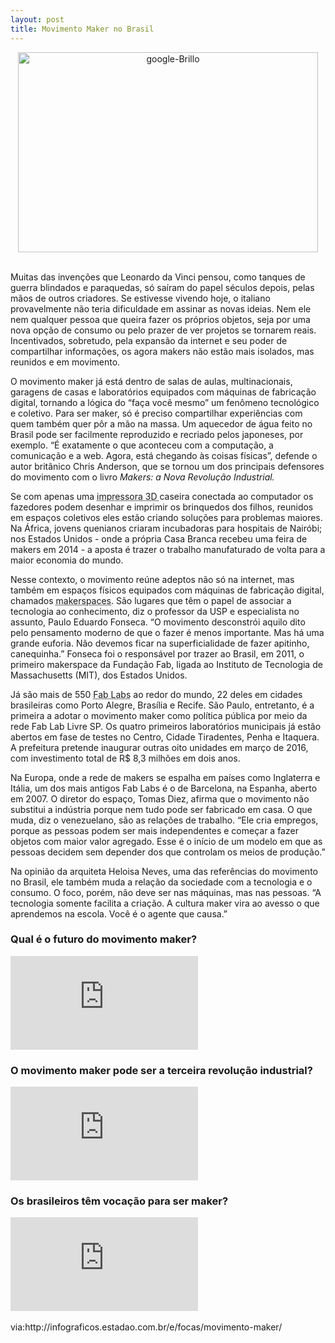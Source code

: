 ```yaml
---
layout: post
title: Movimento Maker no Brasil
---
```


<meta name="twitter:card" content="summary_large_image">
<meta name="twitter:site" content="@dgrejX">
<meta name="twitter:title" content="Movimento Maker: A cultura que aproxima o pensar do fazer já está no seu cotidiano">
<meta name="twitter:description" content="O movimento maker já está dentro de salas de aulas, multinacionais, garagens de casas e laboratórios equipados com máquinas de fabricação digital, tornando a lógica do “faça você mesmo” um fenômeno tecnológico e coletivo. Para ser maker, só é preciso compartilhar experiências com quem também quer pôr a mão na massa.">
<meta name="twitter:image" content="http://disneybabble.uol.com.br/sites/default/filesBR/styles/articlesbig/public/MakerGifts.jpg">

<center><img width="480" height="320" src="http://disneybabble.uol.com.br/sites/default/filesBR/styles/articlesbig/public/MakerGifts.jpg" class="attachment-large wp-post-image" alt="google-Brillo" /></center><br />

<p> Muitas das invenções que Leonardo da Vinci pensou, como tanques de guerra blindados e paraquedas, só saíram do papel séculos depois, pelas mãos de outros criadores. Se estivesse vivendo hoje, o italiano provavelmente não teria dificuldade em assinar as novas ideias. Nem ele nem qualquer pessoa que queira fazer os próprios objetos, seja por uma nova opção de consumo ou pelo prazer de ver projetos se tornarem reais. Incentivados, sobretudo, pela expansão da internet e seu poder de compartilhar informações, os agora makers não estão mais isolados, mas reunidos e em movimento.</p>

<p>O movimento maker já está dentro de salas de aulas, multinacionais, garagens de casas e laboratórios equipados com máquinas de fabricação digital, tornando a lógica do “faça você mesmo” um fenômeno tecnológico e coletivo. Para ser maker, só é preciso compartilhar experiências com quem também quer pôr a mão na massa. Um aquecedor de água feito no Brasil pode ser facilmente reproduzido e recriado pelos japoneses, por exemplo. “É exatamente o que aconteceu com a computação, a comunicação e a web. Agora, está chegando às coisas físicas”, defende o autor britânico Chris Anderson, que se tornou um dos principais defensores do movimento com o livro <em>Makers: a Nova Revolução Industrial.</em></p>

<p>Se com apenas uma <abbr title="Impressora 3D: máquina que fabrica objetos tridimensionais a partir de um modelo criado em computador. Geralmente utiliza plástico como matéria-prima, mas também há modelos que trabalham outros filamentos, de vidro a chocolate." rel="tooltip">impressora 3D </abbr>caseira conectada ao computador os fazedores podem desenhar e imprimir os brinquedos dos filhos, reunidos em espaços coletivos eles estão criando soluções para problemas maiores. Na África, jovens quenianos criaram incubadoras para hospitais de Nairóbi; nos Estados Unidos - onde a própria Casa Branca recebeu uma feira de makers em 2014 - a aposta é trazer o trabalho manufaturado de volta para a maior economia do mundo.</p>

<p>Nesse contexto, o movimento reúne adeptos não só na internet, mas também em espaços físicos equipados com máquinas de fabricação digital, chamados <abbr title="Makerspace: espaço coletivo de atividades maker que, geralmente, reúne equipamentos de fabricação digital, como impressoras 3D, cortadoras a laser e fresadoras CNC. Pode tanto ser privado quanto público. Os Fab Labs são o tipo mais popular de makerspace." rel="tooltip">makerspaces</abbr>. São lugares que têm o papel de associar a tecnologia ao conhecimento, diz o professor da USP e especialista no assunto, Paulo Eduardo Fonseca. “O movimento desconstrói aquilo dito pelo pensamento moderno de que o fazer é menos importante. Mas há uma grande euforia. Não devemos ficar na superficialidade de fazer apitinho, canequinha.” Fonseca foi o responsável por trazer ao Brasil, em 2011, o primeiro makerspace da Fundação Fab, ligada ao Instituto de Tecnologia de Massachusetts (MIT), dos Estados Unidos.</p>

<p>Já são mais de 550 <abbr title="Fab Lab: um dos responsáveis pela difusão do movimento maker em todos os continentes. É um tipo de makerspace criado no Instituto de Tecnologia de Massachusetts (MIT, EUA). Atualmente, reúne mais de 550 espaços associados, que devem seguir regras determinadas em um manifesto." rel="tooltip">Fab Labs</abbr> ao redor do mundo, 22 deles em cidades brasileiras como Porto Alegre, Brasília e Recife. São Paulo, entretanto, é a primeira a adotar o movimento maker como política pública por meio da rede Fab Lab Livre SP. Os quatro primeiros laboratórios municipais já estão abertos em fase de testes no Centro, Cidade Tiradentes, Penha e Itaquera. A prefeitura pretende inaugurar outras oito unidades em março de 2016, com investimento total de R$ 8,3 milhões em dois anos.</p>

<p>Na Europa, onde a rede de makers se espalha em países como Inglaterra e Itália, um dos mais antigos Fab Labs é o de Barcelona, na Espanha, aberto em 2007. O diretor do espaço, Tomas Diez, afirma que o movimento não substitui a indústria porque nem tudo pode ser fabricado em casa. O que muda, diz o venezuelano, são as relações de trabalho. “Ele cria empregos, porque as pessoas podem ser mais independentes e começar a fazer objetos com maior valor agregado. Esse é o início de um modelo em que as pessoas decidem sem depender dos que controlam os meios de produção.”</p>

<p>Na opinião da arquiteta Heloisa Neves, uma das referências do movimento no Brasil, ele também muda a relação da sociedade com a tecnologia e o consumo. O foco, porém, não deve ser nas máquinas, mas nas pessoas. “A tecnologia somente facilita a criação. A cultura maker vira ao avesso o que aprendemos na escola. Você é o agente que causa.”</p>

<h3>Qual é o futuro do movimento maker? </h3>
<div class='embed-container'><iframe src='http://www.youtube.com/embed/n1Ld1H3AN6E' frameborder='0' allowfullscreen></iframe></div>

<h3>O movimento maker pode ser a terceira revolução industrial? </h3>
<div class='embed-container'><iframe src='http://www.youtube.com/embed/2tWRQ6CReK8' frameborder='0' allowfullscreen></iframe></div>

<h3>Os brasileiros têm vocação para ser maker? </h3>
<div class='embed-container'><iframe src='http://www.youtube.com/embed/wf5p4VYWTcM' frameborder='0' allowfullscreen></iframe></div>

<br>
via:http://infograficos.estadao.com.br/e/focas/movimento-maker/
<br>
